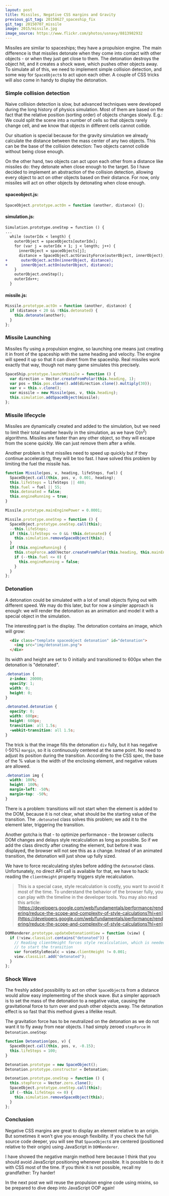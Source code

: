 ```yaml
---
layout: post
title: Missiles, Negative CSS margins and Gravity
previous_git_tag: 20150627_spaceship_fix
git_tag: 20150707_missile
image: 2015/missile.jpg
image_source: https://www.flickr.com/photos/usnavy/8813982932
---
```


Missiles are similar to spaceships; they have a propulsion engine. The main difference is that missiles detonate when they come into contact with other objects - or when they just get close to them. The detonation destroys the object hit, and it creates a shock wave, which pushes other objects away. To simulate all of this, we need to implement simple collision detection, and some way for `SpaceObject`s to act upon each other. A couple of CSS tricks will also come in handy to display the detonation.

### Simple collision detection

Naive collision detection is slow, but advanced techniques were developed during the long history of physics simulation. Most of them are based on the fact that the relative position (sorting order) of objects changes slowly. E.g.: We could split the scene into a number of cells so that objects rarely change cell, and we know that objects in different cells cannot collide.

Our situation is special because for the gravity simulation we already calculate the distance between the mass center of any two objects. This can be the base of the collision detection: Two objects cannot collide without being close enough.

On the other hand, two objects can act upon each other from a distance like missiles do: they detonate when close enough to the target. So I have decided to implement an abstraction of the collision detection, allowing every object to act on other objects based on their distance. For now, only missiles will act on other objects by detonating when close enough.

#### spaceobject.js:
```javascript
SpaceObject.prototype.actOn = function (another, distance) {};
```

#### simulation.js:
```diff
Simulation.prototype.oneStep = function () {
...
  while (outerIdx < length) {
    outerObject = spaceObjects[outerIdx];
    for (var j = outerIdx + 1; j < length; j++) {
      innerObject = spaceObjects[j];
      distance = SpaceObject.actGravityForce(outerObject, innerObject);
+      outerObject.actOn(innerObject, distance);
+      innerObject.actOn(outerObject, distance);
    }
    outerObject.oneStep();
    outerIdx++;
  }
```
#### missile.js:

```javascript
Missile.prototype.actOn = function (another, distance) {
  if (distance < 20 && !this.detonated) {
    this.detonate(another);
  }
};
```

### Missile Launching

Missiles fly using a propulsion engine, so launching one means just creating it in front of the spaceship with the same heading and velocity. The engine will speed it up so that it can divert from the spaceship. Real missiles work exactly that way, though not many game simulates this precisely.


```javascript
SpaceShip.prototype.launchMissile = function () {
  var direction = Vector.createFromPolar(this.heading, 1);
  var pos = this.pos.clone().add(direction.clone().multiply(30));
  var v = this.v.clone();
  var missile = new Missile(pos, v, this.heading);
  this.simulation.addSpaceObject(missile);
};
```

### Missile lifecycle

Missiles are dynamically created and added to the simulation, but we need to limit their total number heavily in the simulation, as we have O(n<sup>2</sup>) algorithms. Missiles are faster than any other object, so they will escape from the scene quickly. We can just remove them after a while.

Another problem is that missiles need to speed up quickly but if they continue accelerating, they will be too fast. I have solved this problem by limiting the fuel the missile has.

```javascript
function Missile(pos, v, heading, lifeSteps, fuel) {
  SpaceObject.call(this, pos, v, 0.001, heading);
  this.lifeSteps = lifeSteps || 480;
  this.fuel = fuel || 55;
  this.detonated = false;
  this.engineRunning = true;
}

Missile.prototype.mainEnginePower = 0.0001;

Missile.prototype.oneStep = function () {
  SpaceObject.prototype.oneStep.call(this);
  --this.lifeSteps;
  if (this.lifeSteps <= 0 && !this.detonated) {
    this.simulation.removeSpaceObject(this);
  }
  if (this.engineRunning) {
    this.stepForce.add(Vector.createFromPolar(this.heading, this.mainEnginePower));
    if (--this.fuel <= 0) {
      this.engineRunning = false;
    }
  }
};
```

### Detonation

A detonation could be simulated with a lot of small objects flying out with different speed. We may do this later, but for now a simpler approach is enough: we will render the detonation as an animation and model it with a special object in the simulation.

The interesting part is the display. The detonation contains an image, which will grow:

```html
  <div class="template spaceobject detonation" id="detonation">
    <img src="img/detonation.png">
  </div>
```

Its width and height are set to 0 initially and transitioned to 600px when the detonation is "detonated".

```css
.detonation {
  z-index: 20000;
  opacity: 1;
  width: 0;
  height: 0;
}

.detonated.detonation {
  opacity: 0;
  width: 600px;
  height: 600px;
  transition: all 1.5s;
  -webkit-transition: all 1.5s;
}
```

The trick is that the image fills the detonation `div` fully, but it has negative (-50%) `margin`, so it is continuously centered at the same point. No need to adjust its position during the transition. 
According to the CSS spec, the base of the % value is the width of the enclosing element, and negative values are allowed.
 
```css
.detonation img {
  width: 100%;
  height: 100%;
  margin-left: -50%;
  margin-top: -50%;
}
```

There is a problem: transitions will not start when the element is added to the DOM, because it is not clear, what should be the starting value of the transition. The `.detonated` class solves this problem; we add it to the element later, triggering the transition.

Another gotcha is that - to optimize performance - the browser collects DOM changes and delays style recalculation as long as possible. So if we add the class directly after creating the element, but before it was displayed, the browser will not see this as a change. Instead of an animated transition, the detonation will just show up fully sized.

We have to force recalculating styles before adding the `detonated` class. Unfortunately, no direct API call is available for that, we have to hack: reading the `clientHeight` property triggers style recalculation.

> This is a special case, style recalculation is costly, you want to avoid it most of the time. To understand the behavior of the browser fully, you can play with the timeline in the developer tools. You may also read this article: [https://developers.google.com/web/fundamentals/performance/rendering/reduce-the-scope-and-complexity-of-style-calculations?hl=en](https://developers.google.com/web/fundamentals/performance/rendering/reduce-the-scope-and-complexity-of-style-calculations?hl=en)

```javascript
DOMRenderer.prototype.updateDetonationView = function (view) {
  if (!view.classList.contains("detonated")) {
    // Reading clientHeight forces style recalculation, which is needed
    // to start the transition
    var forceStyleRecalc = view.clientHeight != 0.001;
    view.classList.add("detonated");
  }
};
```

### Shock Wave

The freshly added possibility to act on other `SpaceObject`s from a distance would allow easy implementing of the shock wave. But a simpler approach is to set the mass of the detonation to a negative value, causing the gravitational force to turn over and push other objects away. The detonation effect is so fast that this method gives a lifelike result.

The gravitation force has to be neutralized on the detonation as we do not want it to fly away from near objects. I had simply zeroed `stepForce` in `Detonation.oneStep`:


```javascript
function Detonation(pos, v) {
  SpaceObject.call(this, pos, v, -0.15);
  this.lifeSteps = 100;
}

Detonation.prototype = new SpaceObject();
Detonation.prototype.constructor = Detonation;

Detonation.prototype.oneStep = function () {
  this.stepForce = Vector.zero.clone();
  SpaceObject.prototype.oneStep.call(this);
  if (--this.lifeSteps <= 0) {
    this.simulation.removeSpaceObject(this);
  }
};
```

### Conclusion

Negative CSS margins are great to display an element relative to an origin. But sometimes it won't give you enough flexibility. If you check the full source code deeper, you will see that `SpaceObject`s are centered (positioned relative to their origin) using JavaScript in `DOMRenderer`.

I have showed the negative margin method here because I think that you should avoid JavaScript positioning whenever possible. It is possible to do it with CSS most of the time. If you think it is not possible, recall my grandfather: Try harder!

In the next post we will reuse the propulsion engine code using mixins, so be prepared to dive deep into JavaScript OOP again!
